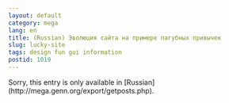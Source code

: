 ```yaml
---
layout: default
category: mega
lang: en
title: (Russian) Эволюция сайта на примере пагубных привычек
slug: lucky-site
tags: design fun gui information 
postid: 1019
---
```

<p>Sorry, this entry is only available in [Russian](http://mega.genn.org/export/getposts.php).</p>